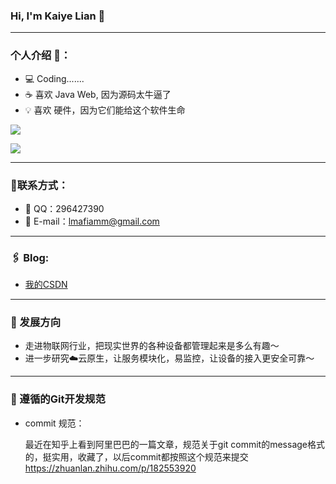 ### Hi, I'm Kaiye Lian 👋
---
### 个人介绍 🗿：

- 💻 Coding.......
- ☕️ 喜欢 Java Web, 因为源码太牛逼了
- 💡 喜欢 硬件，因为它们能给这个软件生命

![](https://github-readme-stats.vercel.app/api?username=lmafia&show_icons=true&title_color=ff2686&icon_color=ff2686&text_color=403339&bg_color=ffffff&hide_title=false)

![](https://github-readme-stats.vercel.app/api/top-langs/?username=lmafia&layout=compact)


---
### 📝联系方式：
- 📡 QQ：296427390
- 📧 E-mail：lmafiamm@gmail.com

---
### 🖇 Blog:
- [我的CSDN](https://blog.csdn.net/weixin_41974269)

---
### 🧔 发展方向
- 走进物联网行业，把现实世界的各种设备都管理起来是多么有趣～
- 进一步研究☁️云原生，让服务模块化，易监控，让设备的接入更安全可靠～
---

### 📕 遵循的Git开发规范

+ commit 规范：

  最近在知乎上看到阿里巴巴的一篇文章，规范关于git commit的message格式的，挺实用，收藏了，以后commit都按照这个规范来提交
  https://zhuanlan.zhihu.com/p/182553920



